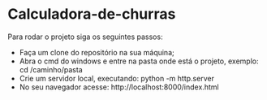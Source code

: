 # Calculadora-de-churras
 
Para rodar o projeto siga os seguintes passos:
<br>
* Faça um clone do repositório na sua máquina;
* Abra o cmd do windows e entre na pasta onde está o projeto, exemplo: cd /caminho/pasta
* Crie um servidor local, executando: python -m http.server
* No seu navegador acesse: http://localhost:8000/index.html
